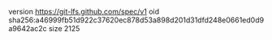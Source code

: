 version https://git-lfs.github.com/spec/v1
oid sha256:a46999fb51d922c37620ec878d53a898d201d31dfd248e0661ed0d9a9642ac2c
size 2125
